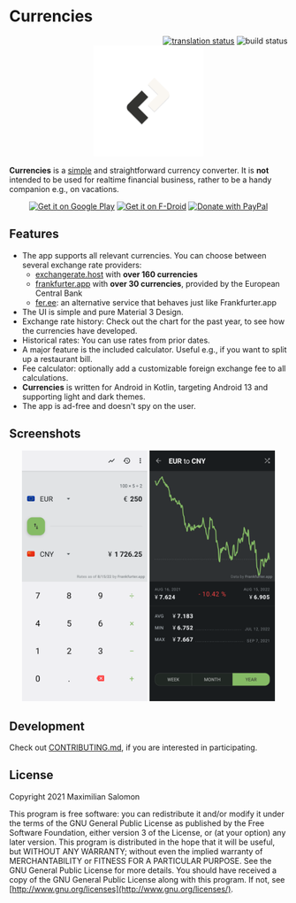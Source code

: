 # Currencies

<!-- badges -->
<div align="right">
   <a href="https://translate.codeberg.org/engage/currencies/"><img alt="translation status" height="20" src="https://translate.codeberg.org/widgets/currencies/-/svg-badge.svg"></a>
   <img alt="build status" height="20" src="https://github.com/sal0max/currencies/actions/workflows/build.yaml/badge.svg">
</div>

<!-- logo -->
<div align="center">
   <img alt="Logo" height="200" src="art/ic_launcher/ic_launcher_foreground.svg">
</div>

**Currencies** is a [simple](https://en.wikipedia.org/wiki/KISS_principle) and straightforward currency converter.
It is **not** intended to be used for realtime financial business, rather to be a handy companion e.g., on vacations.

<!-- buttons -->
<div align="center">
   <a href="https://play.google.com/store/apps/details?id=de.salomax.currencies"><img alt="Get it on Google Play" height="75" src="https://play.google.com/intl/en_us/badges/images/generic/en_badge_web_generic.png"></a>
   <a href="https://f-droid.org/packages/de.salomax.currencies/"><img alt="Get it on F-Droid" height="75" src="https://f-droid.org/badge/get-it-on.png"></a>
   <a href="https://www.paypal.com/donate?hosted_button_id=2JCY7E99V9DGC"><img alt="Donate with PayPal" height="75" src="https://raw.githubusercontent.com/aha999/DonateButtons/master/Paypal.png"></a>
</div>

## Features

* The app supports all relevant currencies. You can choose between several exchange rate providers:
   * [exchangerate.host](https://exchangerate.host/) with **over 160 currencies**
   * [frankfurter.app](https://frankfurter.app/) with **over 30 currencies**, provided by the European Central Bank
   * [fer.ee](https://fer.ee/): an alternative service that behaves just like Frankfurter.app
* The UI is simple and pure Material 3 Design.
* Exchange rate history: Check out the chart for the past year, to see how the currencies have developed.
* Historical rates: You can use rates from prior dates.
* A major feature is the included calculator. Useful e.g., if you want to split up a restaurant bill.
* Fee calculator: optionally add a customizable foreign exchange fee to all calculations.
* **Currencies** is written for Android in Kotlin, targeting Android 13 and supporting light and dark themes.
* The app is ad-free and doesn't spy on the user.

## Screenshots

<div align="center">
   <img src="art/screenshots/screen01.png" width="45%" alt="screenshot 1">
   <img src="art/screenshots/screen03.png" width="45%" alt="screenshot 2">
</div>

## Development

Check out [CONTRIBUTING.md](CONTRIBUTING.md), if you are interested in participating.

## License

Copyright 2021 Maximilian Salomon

This program is free software: you can redistribute it and/or modify it under the terms of the GNU General Public License as published by the Free Software Foundation, either version 3 of the License, or (at your option) any later version.
This program is distributed in the hope that it will be useful, but WITHOUT ANY WARRANTY; without even the implied warranty of MERCHANTABILITY or FITNESS FOR A PARTICULAR PURPOSE. See the GNU General Public License for more details.
You should have received a copy of the GNU General Public License along with this program. If not, see [http://www.gnu.org/licenses](http://www.gnu.org/licenses/).
